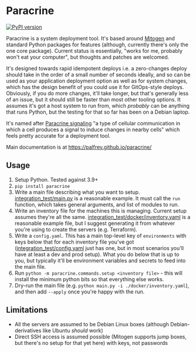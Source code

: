 Paracrine
=========
[![PyPI version](https://badge.fury.io/py/paracrine.svg)](https://badge.fury.io/py/paracrine)

Paracrine is a system deployment tool. It's based around [Mitogen](https://mitogen.networkgenomics.com/) and standard Python packages for
features (although, currently there's only the one core package). Current status is essentially,
"works for me, probably won't eat your computer", but thoughts and patches are welcomed.

It's designed towards rapid idempotent deploys i.e. a zero-changes deploy should take in the order of a small number of seconds ideally, and so can be used as your application deployment option as well as for system changes, which has the design benefit of you could use it for GitOps-style deploys. Obviously, if you do more changes, it'll take longer, but that's generally less of an issue, but it should still be faster than most other tooling options. It assumes it's got a host system to run from, which _probably_ can be anything that runs Python, but the testing for that so far has been on a Debian laptop.

It's named after [Paracrine signaling](https://en.wikipedia.org/wiki/Paracrine_signaling) "a type of cellular communication in which a cell produces a signal to induce changes in nearby cells" which feels pretty accurate for a deployment tool.

Main documentation is at https://palfrey.github.io/paracrine/

Usage
-----

1. Setup Python. Tested against 3.9+
2. `pip install paracrine`
3. Write a main file describing what you want to setup. [integration_test/main.py](https://github.com/palfrey/paracrine/blob/main/integration_test/main.py) is a reasonable example. It must call the `run` function, which takes general arguments, and list of modules to run.
4. Write an inventory file for the machines this is managing. Current setup assumes they're all the same. [integration_test/docker/inventory.yaml](https://github.com/palfrey/paracrine/blob/main/integration_test/docker/inventory.yaml) is a reasonable example file, but I suggest generating it from whatever you're using to create the servers (e.g. Terraform).
5. Write a `config.yaml`. This has a main top-level key of `environments` with keys below that for each inventory file you've got ([integration_test/config.yaml](https://github.com/palfrey/paracrine/blob/main/integration_test/config.yaml) just has one, but in most scenarios you'll have at least a dev and prod setup). What you do below that is up to you, but typically it'll be environment variables and secrets to feed into the main file.
6. Run `python -m paracrine.commands.setup <inventory file>` - this will install the minimum python bits so that everything else works.
7. Dry-run the main file (e.g. `python main.py -i ./docker/inventory.yaml`), and then add `--apply` once you're happy with the run.

Limitations
-----------
* All the servers are assumed to be Debian Linux boxes (although Debian-derivatives like Ubuntu _should_ work)
* Direct SSH access is assumed possible (Mitogen supports jump boxes, but there's no setup for that yet here) with keys, not passwords
